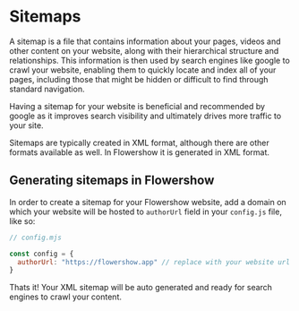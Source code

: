 # Sitemaps

A sitemap is a file that contains information about your pages, videos and other content on your website, along with their hierarchical structure and relationships. This information is then used by search engines like google to crawl your website, enabling them to quickly locate and index all of your pages, including those that might be hidden or difficult to find through standard navigation.

Having a sitemap for your website is beneficial and recommended by google as it improves search visibility and ultimately drives more traffic to your site.

Sitemaps are typically created in XML format, although there are other formats available as well. In Flowershow it is generated in XML format.

## Generating sitemaps in Flowershow

In order to create a sitemap for your Flowershow website, add a domain on which your website will be hosted to `authorUrl` field in your `config.js` file, like so:

```js
// config.mjs

const config = {
  authorUrl: "https://flowershow.app" // replace with your website url here.
}
```

Thats it! Your XML sitemap will be auto generated and ready for search engines to crawl your content.
